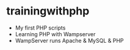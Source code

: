 # trainingwithphp

- My first PHP scripts
- Learning PHP with Wampserver
- WampServer runs Apache & MySQL & PHP
